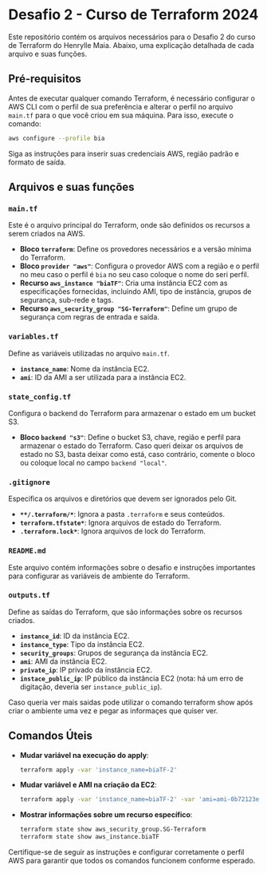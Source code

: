# Desafio 2 - Curso de Terraform 2024

Este repositório contém os arquivos necessários para o Desafio 2 do curso de Terraform do Henrylle Maia. Abaixo, uma explicação detalhada de cada arquivo e suas funções.

## Pré-requisitos

Antes de executar qualquer comando Terraform, é necessário configurar o AWS CLI com o perfil de sua preferência e alterar o perfil no arquivo `main.tf` para o que você criou em sua máquina. Para isso, execute o comando:

```sh
aws configure --profile bia
```

Siga as instruções para inserir suas credenciais AWS, região padrão e formato de saída.

## Arquivos e suas funções

### `main.tf`

Este é o arquivo principal do Terraform, onde são definidos os recursos a serem criados na AWS.

- **Bloco `terraform`**: Define os provedores necessários e a versão mínima do Terraform.  
- **Bloco `provider "aws"`**: Configura o provedor AWS com a região e o perfil no meu caso o perfil é `bia` no seu caso coloque o nome do seri perfil.  
- **Recurso `aws_instance "biaTF"`**: Cria uma instância EC2 com as especificações fornecidas, incluindo AMI, tipo de instância, grupos de segurança, sub-rede e tags.
- **Recurso `aws_security_group "SG-Terraform"`**: Define um grupo de segurança com regras de entrada e saída.

### `variables.tf`

Define as variáveis utilizadas no arquivo `main.tf`.

- **`instance_name`**: Nome da instância EC2.
- **`ami`**: ID da AMI a ser utilizada para a instância EC2.

### `state_config.tf`

Configura o backend do Terraform para armazenar o estado em um bucket S3.

- **Bloco `backend "s3"`**: Define o bucket S3, chave, região e perfil para armazenar o estado do Terraform. Caso queri deixar os arquivos de estado no S3, basta deixar como está, caso contrário, comente o bloco ou coloque local no campo `backend "local"`.

### `.gitignore`

Especifica os arquivos e diretórios que devem ser ignorados pelo Git.

- **`**/.terraform/*`**: Ignora a pasta `.terraform` e seus conteúdos.
- **`terraform.tfstate*`**: Ignora arquivos de estado do Terraform.
- **`.terraform.lock*`**: Ignora arquivos de lock do Terraform.

### `README.md`

Este arquivo contém informações sobre o desafio e instruções importantes para configurar as variáveis de ambiente do Terraform.

### `outputs.tf`

Define as saídas do Terraform, que são informações sobre os recursos criados.

- **`instance_id`**: ID da instância EC2.
- **`instance_type`**: Tipo da instância EC2.
- **`security_groups`**: Grupos de segurança da instância EC2.
- **`ami`**: AMI da instância EC2.
- **`private_ip`**: IP privado da instância EC2.
- **`instace_public_ip`**: IP público da instância EC2 (nota: há um erro de digitação, deveria ser `instance_public_ip`).

Caso queria ver mais saidas pode utilizar o comando terraform show após criar o ambiente uma vez e pegar as informaçes que quiser ver.

## Comandos Úteis

- **Mudar variável na execução do apply**:
  ```sh
  terraform apply -var 'instance_name=biaTF-2'
  ```
- **Mudar variável e AMI na criação da EC2**:
  ```sh
  terraform apply -var 'instance_name=biaTF-2' -var 'ami=ami-0b72123ee41605393'
  ```
- **Mostrar informações sobre um recurso específico**:
  ```sh
  terraform state show aws_security_group.SG-Terraform
  terraform state show aws_instance.biaTF
  ```

Certifique-se de seguir as instruções e configurar corretamente o perfil AWS para garantir que todos os comandos funcionem conforme esperado.
